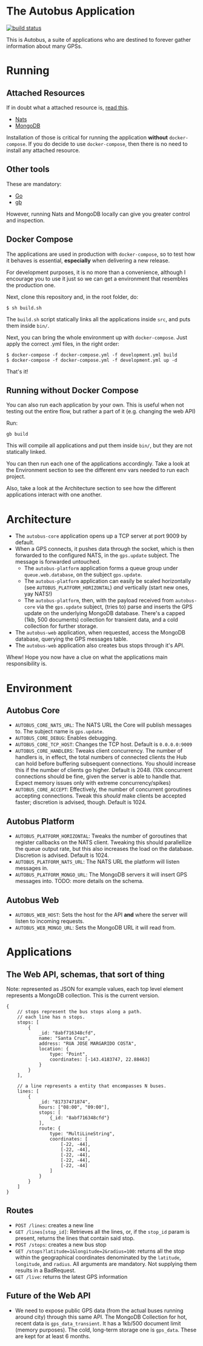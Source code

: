 # The Autobus Application

[![build status](https://gitlab.com/autobus/autobus/badges/master/build.svg)](https://gitlab.com/autobus/autobus/commits/master)

This is Autobus, a suite of applications who are destined to forever gather information about many GPSs.

# Running

## Attached Resources

If in doubt what a attached resource is, [read this](https://12factor.net/backing-services).

- [Nats](https://nats.io)
- [MongoDB](https://mongodb.org)

Installation of those is critical for running the application **without** `docker-compose`. If you do decide to use `docker-compose`, then there is no need to install any attached resource.

## Other tools

These are mandatory:

- [Go](https://golang.org)
- [gb](https://getgb.io)


However, running Nats and MongoDB locally can give you greater control and inspection.

## Docker Compose

The applications are used in production with `docker-compose`, so to test how it behaves is essential, **especially** when delivering a new release.

For development purposes, it is no more than a convenience, although I encourage you to use it just so we can get a environment that resembles the production one.

Next, clone this repository and, in the root folder, do:

```
$ sh build.sh
```

The `build.sh` script statically links all the applications inside `src`, and puts them inside `bin/`.

Next, you can bring the whole environment up with `docker-compose`. Just apply the correct .yml files, in the right order:

```
$ docker-compose -f docker-compose.yml -f development.yml build
$ docker-compose -f docker-compose.yml -f development.yml up -d
```

That's it!

## Running without Docker Compose


You can also run each application by your own. This is useful when not testing out the entire flow, but rather a part of it (e.g. changing the web API)

Run:

```
gb build
```

This will compile all applications and put them inside `bin/`, but they are not statically linked.

You can then run each one of the applications accordingly. Take a look at the Environment section to see the different env vars needed to run each project.

Also, take a look at the Architecture section to see how the different applications interact with one another.

# Architecture

- The `autobus-core` application opens up a TCP server at port 9009 by default.
- When a GPS connects, it pushes data through the socket, which is then forwarded to the configured NATS, in the `gps.update` subject. The message is forwarded untouched.
  - The `autobus-platform` application forms a queue group under `queue.web.database`, on the subject `gps.update`.
  - The `autobus-platform` application can easily be scaled horizontally (see `AUTOBUS_PLATFORM_HORIZONTAL`) *and* vertically (start new ones, yay NATS!)
  - The `autobus-platform`, then, with the payload received from `autobus-core` via the `gps.update` subject, (tries to) parse and inserts the GPS update on the underlying MongoDB database. There's a capped (1kb, 500 documents) collection for transient data, and a cold collection for further storage.
- The `autobus-web` application, when requested, access the MongoDB database, querying the GPS messages table.
- The `autobus-web` application also creates bus stops through it's API.

Whew! Hope you now have a clue on what the applications main responsibility is.

# Environment

## Autobus Core

- `AUTOBUS_CORE_NATS_URL`: The NATS URL the Core will publish messages to. The subject name is `gps.update`.
- `AUTOBUS_CORE_DEBUG`: Enables debugging.
- `AUTOBUS_CORE_TCP_HOST`: Changes the TCP host. Default is `0.0.0.0:9009`
- `AUTOBUS_CORE_HANDLERS`: Tweaks client concurrency. The number of handlers is, in effect, the total numbers of connected clients the Hub can hold before buffering subsequent connections. You should increase this if the number of clients go higher. Default is 2048. (10k concurrent connections should be fine, given the server is able to handle that. Expect memory issues only with extreme concurrency/spikes)
- `AUTOBUS_CORE_ACCEPT`: Effectively, the number of concurrent goroutines accepting connections. Tweak this _should_ make clients be accepted faster; discretion is advised, though. Default is 1024.

## Autobus Platform
- `AUTOBUS_PLATFORM_HORIZONTAL`: Tweaks the number of goroutines that register callbacks on the NATS client. Tweaking this should parallellize the queue output rate, but this also increases the load on the database. Discretion is advised. Default is 1024.
- `AUTOBUS_PLATFORM_NATS_URL`: The NATS URL the platform will listen messages in.
- `AUTOBUS_PLATFORM_MONGO_URL`: The MongoDB servers it will insert GPS messages into. TODO: more details on the schema.

## Autobus Web
- `AUTOBUS_WEB_HOST`: Sets the host for the API **and** where the server will listen to incoming requests.
- `AUTOBUS_WEB_MONGO_URL`: Sets the MongoDB URL it will read from.

# Applications

## The Web API, schemas, that sort of thing

Note: represented as JSON for example values, each top level element represents a MongoDB collection.
This is the current version.

```
{
	// stops represent the bus stops along a path.
	// each line has n stops.
	stops: [
		{
			_id: "8abf716348cfd",
			name: "Santa Cruz",
			address: "RUA JOSE MARGARIDO COSTA",
			location: {
				type: "Point",
				coordinates: [-143.4183747, 22.88463]
			}
		}
	],

	// a line represents a entity that encompasses N buses.
	lines: [
		{
			_id: "81737471874",
			hours: ["08:00", "09:00"],
			stops: [
				{_id: "8abf716348cfd"}
			],
			route: {
				type: "MultiLineString",
				coordinates: [
					[-22, -44],
					[-22, -44],
					[-22, -44],
					[-22, -44],
					[-22, -44]
				]
			}
		}
	]
}
```

## Routes

- `POST /lines`: creates a new line
- `GET /lines[stop_id]`: Retrieves all the lines, or, if the `stop_id` param is present, returns the lines that contain said stop.
- `POST /stops`: creates a new bus stop
- `GET /stops?latitude=1&longitude=2&radius=100`: returns all the stop within the geographical coordinates denominated by the `latitude`, `longitude`, and `radius`. All arguments are mandatory. Not supplying them results in a BadRequest.
- `GET /live`: returns the latest GPS information

## Future of the Web API

- We need to expose public GPS data (from the actual buses running around city) through this same API. The MongoDB Collection for hot, recent data is `gps_data_transient`. It has a 1kb/500 document limit (memory purposes). The cold, long-term storage one is `gps_data`. These are kept for at least 6 months.
